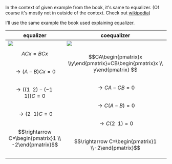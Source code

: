 In the context of given example from the book, it's same to equalizer. (Of course it's mostly not in outside of the context. Check out [wikipedia](https://en.wikipedia.org/wiki/Coequalizer))

I'll use the same example the book used explaining equalizer.

equalizer                  | coequalizer
---                        | ---
![]({{site.baseurl}}/assets/img/equalizer.jpg) | ![]({{site.baseurl}}/assets/img/equalizer-co.jpg)
$$ACx=BCx$$<br>$$\rightarrow \left( A-B\right) Cx=0$$<br>$$\rightarrow \left( \left( 1\enspace 2\right) -\left( -1\enspace 1\right) \right) C=0$$<br>$$\rightarrow \left( 2\enspace 1\right) C=0$$<br>$$\rightarrow C=\begin{pmatrix}1 \\ -2\end{pmatrix}$$<br> | $$CA\begin{pmatrix}x \\y\end{pmatrix}=CB\begin{pmatrix}x \\ y\end{pmatrix} $$<br>$$\rightarrow CA-CB=0$$<br>$$\rightarrow C\left( A-B\right) =0$$<br>$$\rightarrow C\left( 2\enspace 1\right) =0$$<br>$$\rightarrow C=\begin{pmatrix}1 \\-2\end{pmatrix}$$
